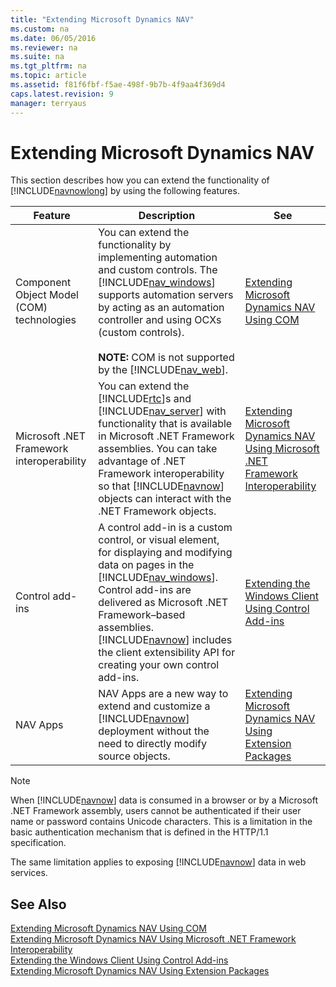 ```yaml
---
title: "Extending Microsoft Dynamics NAV"
ms.custom: na
ms.date: 06/05/2016
ms.reviewer: na
ms.suite: na
ms.tgt_pltfrm: na
ms.topic: article
ms.assetid: f81f6fbf-f5ae-498f-9b7b-4f9aa4f369d4
caps.latest.revision: 9
manager: terryaus
---
```

# Extending Microsoft Dynamics NAV
This section describes how you can extend the functionality of [!INCLUDE[navnowlong](../dynamics-nav/includes/navnowlong_md.md)] by using the following features.  
  
|Feature|Description|See|  
|-------------|-----------------|---------|  
|Component Object Model \(COM\) technologies|You can extend the functionality by implementing automation and custom controls. The [!INCLUDE[nav_windows](../dynamics-nav/includes/nav_windows_md.md)] supports automation servers by acting as an automation controller and using OCXs \(custom controls\).<br /><br /> **NOTE:** COM is not supported by the [!INCLUDE[nav_web](../dynamics-nav/includes/nav_web_md.md)].|[Extending Microsoft Dynamics NAV Using COM](../dynamics-nav/Extending-Microsoft-Dynamics-NAV-Using-COM.md)|  
|Microsoft .NET Framework interoperability|You can extend the [!INCLUDE[rtc](../dynamics-nav/includes/rtc_md.md)]s and [!INCLUDE[nav_server](../dynamics-nav/includes/nav_server_md.md)] with functionality that is available in Microsoft .NET Framework assemblies. You can take advantage of .NET Framework interoperability so that [!INCLUDE[navnow](../dynamics-nav/includes/navnow_md.md)] objects can interact with the .NET Framework objects.|[Extending Microsoft Dynamics NAV Using Microsoft .NET Framework Interoperability](../dynamics-nav/Extending-Microsoft-Dynamics-NAV-Using-Microsoft-.NET-Framework-Interoperability.md)|  
|Control add\-ins|A control add\-in is a custom control, or visual element, for displaying and modifying data on pages in the [!INCLUDE[nav_windows](../dynamics-nav/includes/nav_windows_md.md)]. Control add\-ins are delivered as Microsoft .NET Framework–based assemblies. [!INCLUDE[navnow](../dynamics-nav/includes/navnow_md.md)] includes the client extensibility API for creating your own control add\-ins.|[Extending the Windows Client Using Control Add\-ins](../dynamics-nav/Extending-the-Windows-Client-Using-Control-Add-ins.md)|  
|NAV Apps|NAV Apps are a new way to extend and customize a [!INCLUDE[navnow](../dynamics-nav/includes/navnow_md.md)] deployment without the need to directly modify source objects.|[Extending Microsoft Dynamics NAV Using Extension Packages](../dynamics-nav/Extending-Microsoft-Dynamics-NAV-Using-Extension-Packages.md)|  
  
> [!NOTE]  
>  When [!INCLUDE[navnow](../dynamics-nav/includes/navnow_md.md)] data is consumed in a browser or by a Microsoft .NET Framework assembly, users cannot be authenticated if their user name or password contains Unicode characters. This is a limitation in the basic authentication mechanism that is defined in the HTTP\/1.1 specification.  
>   
>  The same limitation applies to exposing [!INCLUDE[navnow](../dynamics-nav/includes/navnow_md.md)] data in web services.  
  
## See Also  
 [Extending Microsoft Dynamics NAV Using COM](../dynamics-nav/Extending-Microsoft-Dynamics-NAV-Using-COM.md)   
 [Extending Microsoft Dynamics NAV Using Microsoft .NET Framework Interoperability](../dynamics-nav/Extending-Microsoft-Dynamics-NAV-Using-Microsoft-.NET-Framework-Interoperability.md)   
 [Extending the Windows Client Using Control Add\-ins](../dynamics-nav/Extending-the-Windows-Client-Using-Control-Add-ins.md)   
 [Extending Microsoft Dynamics NAV Using Extension Packages](../dynamics-nav/Extending-Microsoft-Dynamics-NAV-Using-Extension-Packages.md)